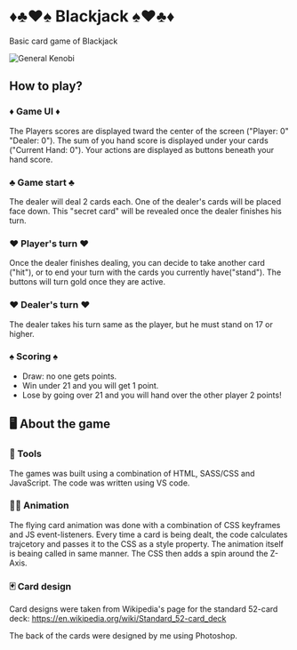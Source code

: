 # ♦♣♥♠ Blackjack ♠♥♣♦
Basic card game of Blackjack

![General Kenobi](https://media.giphy.com/media/NhrVA9pjd2gFv6N7pv/giphy.gif)

## How to play?

### ♦ Game UI ♦
The Players scores are displayed tward the center of the screen ("Player: 0" "Dealer: 0").
The sum of you hand score is displayed under your cards ("Current Hand: 0").
Your actions are displayed as buttons beneath your hand score.

### ♣ Game start ♣
The dealer will deal 2 cards each. One of the dealer's cards will be placed face down.
This "secret card" will be revealed once the dealer finishes his turn.

### ♥ Player's turn ♥
Once the dealer finishes dealing, you can decide to take another card ("hit"), or to end your turn with the cards you currently have("stand").
The buttons will turn gold once they are active.

### ♥ Dealer's turn ♥
The dealer takes his turn same as the player, but he must stand on 17 or higher.

### ♠ Scoring ♠
- Draw: no one gets points.
- Win under 21 and you will get 1 point.
- Lose by going over 21 and you will hand over the other player 2 points!

## 🖥 About the game

### 🔧 Tools
The games was built using a combination of HTML, SASS/CSS and JavaScript.
The code was written using VS code.

### 🏃‍♀️ Animation
The flying card animation was done with a combination of CSS keyframes and JS event-listeners.
Every time a card is being dealt, the code calculates trajcetory and passes it to the CSS as a style property.
The animation itself is beaing called in same manner. The CSS then adds a spin around the Z-Axis.

### 🃏 Card design
Card designs were taken from Wikipedia's page for the standard 52-card deck:
https://en.wikipedia.org/wiki/Standard_52-card_deck

The back of the cards were designed by me using Photoshop.
